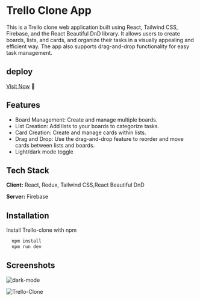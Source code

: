 
# Trello Clone App

This is a Trello clone web application built using React, Tailwind CSS, Firebase, and the React Beautiful DnD library. It allows users to create boards, lists, and cards, and organize their tasks in a visually appealing and efficient way. The app also supports drag-and-drop functionality for easy task management.

## deploy

[Visit Now](https://ecommerce-codewithzosh.vercel.app/) 🚀


## Features

- Board Management: Create and manage multiple boards.
- List Creation: Add lists to your boards to categorize tasks.
- Card Creation: Create and manage cards within lists.
- Drag and Drop: Use the drag-and-drop feature to reorder and move cards between lists and boards.
- Light/dark mode toggle


## Tech Stack

**Client:** React, Redux, Tailwind CSS,React Beautiful DnD

**Server:** Firebase


## Installation

Install Trello-clone with npm

```bash
  npm install 
  npm run dev
```

## Screenshots

 ![dark-mode](https://github.com/raj-code123/Trello-clone/assets/61547737/9abb976c-67e6-4c78-bd1d-ca9e27972907)

![Trello-Clone](https://github.com/raj-code123/Trello-clone/assets/61547737/02d5246d-bfc0-4120-86ce-ddfcfe090c31)
